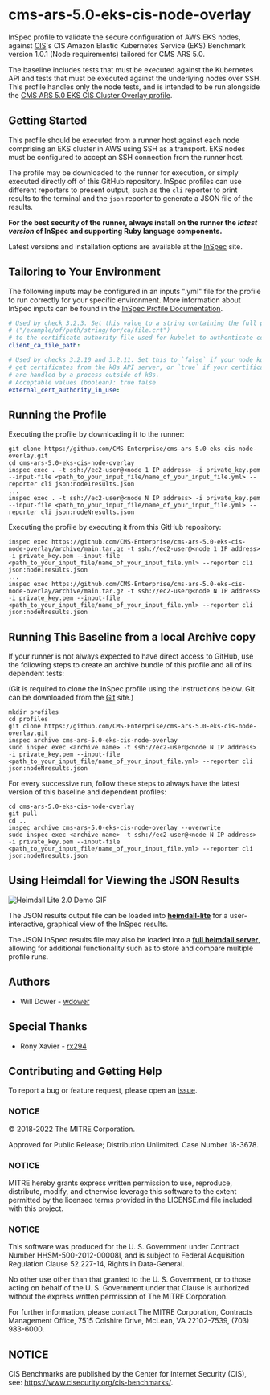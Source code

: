 # cms-ars-5.0-eks-cis-node-overlay

InSpec profile to validate the secure configuration of AWS EKS nodes, against [CIS](https://www.cisecurity.org/cis-benchmarks/)'s CIS Amazon Elastic Kubernetes Service (EKS) Benchmark version 1.0.1 (Node requirements) tailored for CMS ARS 5.0.

The baseline includes tests that must be executed against the Kubernetes API and tests that must be executed against the underlying nodes over SSH. This profile handles only the node tests, and is intended to be run alongside the [CMS ARS 5.0 EKS CIS Cluster Overlay profile](https://github.com/CMS-Enterprise/cms-ars-5.0-eks-cis-cluster-overlay).

## Getting Started

This profile should be executed from a runner host against each node comprising an EKS cluster in AWS using SSH as a transport. EKS nodes must be configured to accept an SSH connection from the runner host.

The profile may be downloaded to the runner for execution, or simply executed directly off of this GitHub repository. InSpec profiles can use different reporters to present output, such as the `cli` reporter to print results to the terminal and the `json` reporter to generate a JSON file of the results.

**For the best security of the runner, always install on the runner the _latest version_ of InSpec and supporting Ruby language components.**

Latest versions and installation options are available at the [InSpec](http://inspec.io/) site.

## Tailoring to Your Environment

The following inputs may be configured in an inputs ".yml" file for the profile to run correctly for your specific environment. More information about InSpec inputs can be found in the [InSpec Profile Documentation](https://www.inspec.io/docs/reference/profiles/).

```yaml
# Used by check 3.2.3. Set this value to a string containing the full path
# ("/example/of/path/string/for/ca/file.crt")
# to the certificate authority file used for kubelet to authenticate certificates.
client_ca_file_path:

# Used by checks 3.2.10 and 3.2.11. Set this to `false` if your node kubelet processes
# get certificates from the k8s API server, or `true` if your certificates
# are handled by a process outside of k8s.
# Acceptable values (boolean): true false
external_cert_authority_in_use:
```

## Running the Profile

Executing the profile by downloading it to the runner:

```
git clone https://github.com/CMS-Enterprise/cms-ars-5.0-eks-cis-node-overlay.git
cd cms-ars-5.0-eks-cis-node-overlay
inspec exec . -t ssh://ec2-user@<node 1 IP address> -i private_key.pem --input-file <path_to_your_input_file/name_of_your_input_file.yml> --reporter cli json:node1results.json
...
inspec exec . -t ssh://ec2-user@<node N IP address> -i private_key.pem --input-file <path_to_your_input_file/name_of_your_input_file.yml> --reporter cli json:nodeNresults.json
```

Executing the profile by executing it from this GitHub repository:

```
inspec exec https://github.com/CMS-Enterprise/cms-ars-5.0-eks-cis-node-overlay/archive/main.tar.gz -t ssh://ec2-user@<node 1 IP address> -i private_key.pem --input-file <path_to_your_input_file/name_of_your_input_file.yml> --reporter cli json:node1results.json
...
inspec exec https://github.com/CMS-Enterprise/cms-ars-5.0-eks-cis-node-overlay/archive/main.tar.gz -t ssh://ec2-user@<node N IP address> -i private_key.pem --input-file <path_to_your_input_file/name_of_your_input_file.yml> --reporter cli json:nodeNresults.json
```

## Running This Baseline from a local Archive copy

If your runner is not always expected to have direct access to GitHub, use the following steps to create an archive bundle of this profile and all of its dependent tests:

(Git is required to clone the InSpec profile using the instructions below. Git can be downloaded from the [Git](https://git-scm.com/book/en/v2/Getting-Started-Installing-Git) site.)

```
mkdir profiles
cd profiles
git clone https://github.com/CMS-Enterprise/cms-ars-5.0-eks-cis-node-overlay.git
inspec archive cms-ars-5.0-eks-cis-node-overlay
sudo inspec exec <archive name> -t ssh://ec2-user@<node N IP address> -i private_key.pem --input-file <path_to_your_input_file/name_of_your_input_file.yml> --reporter cli json:nodeNresults.json
```

For every successive run, follow these steps to always have the latest version of this baseline and dependent profiles:

```
cd cms-ars-5.0-eks-cis-node-overlay
git pull
cd ..
inspec archive cms-ars-5.0-eks-cis-node-overlay --overwrite
sudo inspec exec <archive name> -t ssh://ec2-user@<node N IP address> -i private_key.pem --input-file <path_to_your_input_file/name_of_your_input_file.yml> --reporter cli json:nodeNresults.json
```

## Using Heimdall for Viewing the JSON Results

![Heimdall Lite 2.0 Demo GIF](https://github.com/mitre/heimdall2/blob/master/apps/frontend/public/heimdall-lite-2.0-demo-5fps.gif)

The JSON results output file can be loaded into **[heimdall-lite](https://heimdall-lite.mitre.org/)** for a user-interactive, graphical view of the InSpec results.

The JSON InSpec results file may also be loaded into a **[full heimdall server](https://github.com/mitre/heimdall)**, allowing for additional functionality such as to store and compare multiple profile runs.

## Authors

- Will Dower - [wdower](https://github.com/wdower)

## Special Thanks

- Rony Xavier - [rx294](https://github.com/rx294)

## Contributing and Getting Help

To report a bug or feature request, please open an [issue](https://github.com/CMS-Enterprise/cms-ars-5.0-eks-cis-node-overlay/issues/new).

### NOTICE

© 2018-2022 The MITRE Corporation.

Approved for Public Release; Distribution Unlimited. Case Number 18-3678.

### NOTICE

MITRE hereby grants express written permission to use, reproduce, distribute, modify, and otherwise leverage this software to the extent permitted by the licensed terms provided in the LICENSE.md file included with this project.

### NOTICE

This software was produced for the U. S. Government under Contract Number HHSM-500-2012-00008I, and is subject to Federal Acquisition Regulation Clause 52.227-14, Rights in Data-General.

No other use other than that granted to the U. S. Government, or to those acting on behalf of the U. S. Government under that Clause is authorized without the express written permission of The MITRE Corporation.

For further information, please contact The MITRE Corporation, Contracts Management Office, 7515 Colshire Drive, McLean, VA 22102-7539, (703) 983-6000.

## NOTICE

CIS Benchmarks are published by the Center for Internet Security (CIS), see: https://www.cisecurity.org/cis-benchmarks/.
